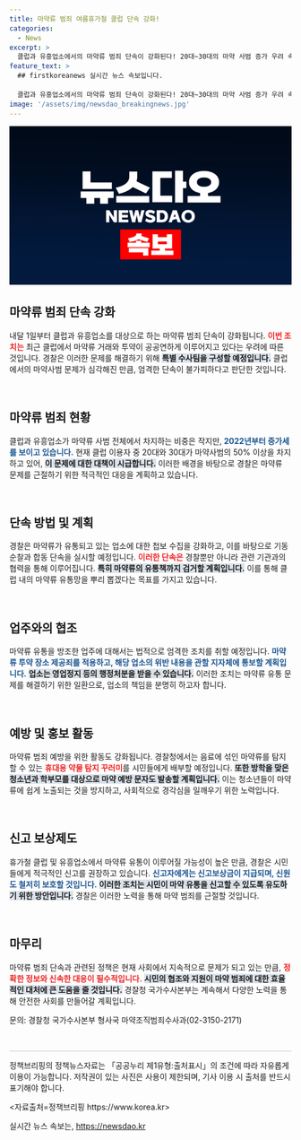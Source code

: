 ```yaml
---
title: 마약류 범죄 여름휴가철 클럽 단속 강화!
categories:
  - News
excerpt: >
  클럽과 유흥업소에서의 마약류 범죄 단속이 강화된다! 20대~30대의 마약 사범 증가 우려 속, 경찰은 기동순찰대와 합동단속으로 마약 유통망을 뿌리 뽑겠다고 선언했다. 지금, 안전한 여름을 위한 조치가 시작된다!
feature_text: >
  ## firstkoreanews 실시간 뉴스 속보입니다.

  클럽과 유흥업소에서의 마약류 범죄 단속이 강화된다! 20대~30대의 마약 사범 증가 우려 속, 경찰은 기동순찰대와 합동단속으로 마약 유통망을 뿌리 뽑겠다고 선언했다. 지금, 안전한 여름을 위한 조치가 시작된다!
image: '/assets/img/newsdao_breakingnews.jpg'
---
```


<p><img src="/assets/img/newsdao_breakingnews.jpg" alt="firstkoreanews 속보" /></p>

<h2 data-ke-size="size26">마약류 범죄 단속 강화</h2>

<p data-ke-size="size16">내달 1일부터 클럽과 유흥업소를 대상으로 하는 마약류 범죄 단속이 강화됩니다. <b><span style="color: #ee2323;">이번 조치는</span></b> 최근 클럽에서 마약류 거래와 투약이 공공연하게 이루어지고 있다는 우려에 따른 것입니다. 경찰은 이러한 문제를 해결하기 위해 <b><span style="background-color: #21538527;">특별 수사팀을 구성할 예정입니다.</span></b>  클럽에서의 마약사범 문제가 심각해진 만큼, 엄격한 단속이 불가피하다고 판단한 것입니다.</p>

<p data-ke-size="size16">&nbsp;</p>

<h2 data-ke-size="size26">마약류 범죄 현황</h2>

<p data-ke-size="size16">클럽과 유흥업소가 마약류 사범 전체에서 차지하는 비중은 작지만, <b><span style="color: #1a5490;">2022년부터 증가세를 보이고 있습니다.</span></b> 현재 클럽 이용자 중 20대와 30대가 마약사범의 50% 이상을 차지하고 있어, <b><span style="background-color: #21538527;">이 문제에 대한 대책이 시급합니다.</span></b> 이러한 배경을 바탕으로 경찰은 마약류 문제를 근절하기 위한 적극적인 대응을 계획하고 있습니다.</p>

<p data-ke-size="size16">&nbsp;</p>

<h2 data-ke-size="size26">단속 방법 및 계획</h2>

<p data-ke-size="size16">경찰은 마약류가 유통되고 있는 업소에 대한 첩보 수집을 강화하고, 이를 바탕으로 기동순찰과 합동 단속을 실시할 예정입니다. <b><span style="color: #ee2323;">이러한 단속은</span></b> 경찰뿐만 아니라 관련 기관과의 협력을 통해 이루어집니다. <b><span style="background-color: #21538527;">특히 마약류의 유통책까지 검거할 계획입니다.</span></b> 이를 통해 클럽 내의 마약류 유통망을 뿌리 뽑겠다는 목표를 가지고 있습니다.</p>

<p data-ke-size="size16">&nbsp;</p>

<h2 data-ke-size="size26">업주와의 협조</h2>

<p data-ke-size="size16">마약류 유통을 방조한 업주에 대해서는 법적으로 엄격한 조치를 취할 예정입니다. <b><span style="color: #1a5490;">마약류 투약 장소 제공죄를 적용하고, 해당 업소의 위반 내용을 관할 지자체에 통보할 계획입니다.</span></b> <b><span style="background-color: #21538527;">업소는 영업정지 등의 행정처분을 받을 수 있습니다.</span></b> 이러한 조치는 마약류 유통 문제를 해결하기 위한 일환으로, 업소의 책임을 분명히 하고자 합니다.</p>

<p data-ke-size="size16">&nbsp;</p>

<h2 data-ke-size="size26">예방 및 홍보 활동</h2>

<p data-ke-size="size16">마약류 범죄 예방을 위한 활동도 강화됩니다. 경찰청에서는 음료에 섞인 마약류를 탐지할 수 있는 <b><span style="color: #ee2323;">휴대용 약물 탐지 꾸러미</span></b>를 시민들에게 배부할 예정입니다. <b><span style="background-color: #21538527;">또한 방학을 맞은 청소년과 학부모를 대상으로 마약 예방 문자도 발송할 계획입니다.</span></b> 이는 청소년들이 마약류에 쉽게 노출되는 것을 방지하고, 사회적으로 경각심을 일깨우기 위한 노력입니다.</p>

<p data-ke-size="size16">&nbsp;</p>

<h2 data-ke-size="size26">신고 보상제도</h2>

<p data-ke-size="size16">휴가철 클럽 및 유흥업소에서 마약류 유통이 이루어질 가능성이 높은 만큼, 경찰은 시민들에게 적극적인 신고를 권장하고 있습니다. <b><span style="color: #1a5490;">신고자에게는 신고보상금이 지급되며, 신원도 철저히 보호할 것입니다.</span></b> <b><span style="background-color: #21538527;">이러한 조치는 시민이 마약 유통을 신고할 수 있도록 유도하기 위한 방안입니다.</span></b> 경찰은 이러한 노력을 통해 마약 범죄를 근절할 것입니다.</p>

<p data-ke-size="size16">&nbsp;</p>

<h2 data-ke-size="size26">마무리</h2>

<p data-ke-size="size16">마약류 범죄 단속과 관련된 정책은 현재 사회에서 지속적으로 문제가 되고 있는 만큼, <b><span style="color: #ee2323;">정확한 정보와 신속한 대응이 필수적입니다.</span></b> <b><span style="background-color: #21538527;">시민의 협조와 지원이 마약 범죄에 대한 효율적인 대처에 큰 도움을 줄 것입니다.</span></b> 경찰청 국가수사본부는 계속해서 다양한 노력을 통해 안전한 사회를 만들어갈 계획입니다.</p>

<p data-ke-size="size16">문의: 경찰청 국가수사본부 형사국 마약조직범죄수사과(02-3150-2171)</p>

<p data-ke-size="size16">&nbsp;</p>

<hr style="background-color: #21538527; height: 2px; border: none;" />

<p data-ke-size="size16">정책브리핑의 정책뉴스자료는 「공공누리 제1유형:출처표시」의 조건에 따라 자유롭게 이용이 가능합니다. 저작권이 있는 사진은 사용이 제한되며, 기사 이용 시 출처를 반드시 표기해야 합니다.</p>

<p data-ke-size="size16"><자료출처=정책브리핑 https://www.korea.kr></p>
실시간 뉴스 속보는, <a href="https://newsdao.kr" rel="dofollow">https://newsdao.kr</a>


